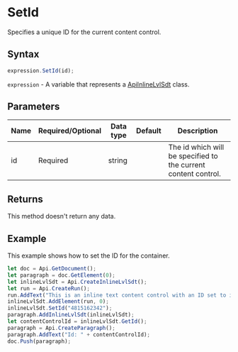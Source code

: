 # SetId

Specifies a unique ID for the current content control.

## Syntax

```javascript
expression.SetId(id);
```

`expression` - A variable that represents a [ApiInlineLvlSdt](../ApiInlineLvlSdt.md) class.

## Parameters

| **Name** | **Required/Optional** | **Data type** | **Default** | **Description** |
| ------------- | ------------- | ------------- | ------------- | ------------- |
| id | Required | string |  | The id which will be specified to the current content control. |

## Returns

This method doesn't return any data.

## Example

This example shows how to set the ID for the container.

```javascript editor-docx
let doc = Api.GetDocument();
let paragraph = doc.GetElement(0);
let inlineLvlSdt = Api.CreateInlineLvlSdt();
let run = Api.CreateRun();
run.AddText("This is an inline text content control with an ID set to it.");
inlineLvlSdt.AddElement(run, 0);
inlineLvlSdt.SetId("4815162342");
paragraph.AddInlineLvlSdt(inlineLvlSdt);
let contentControlId = inlineLvlSdt.GetId();
paragraph = Api.CreateParagraph();
paragraph.AddText("Id: " + contentControlId);
doc.Push(paragraph);
```
